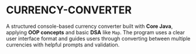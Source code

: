 # CURRENCY-CONVERTER
A structured console-based currency converter built with **Core Java**, applying **OOP concepts** and basic **DSA** like `Map`. The program uses a clear user interface format and guides users through converting between multiple currencies with helpful prompts and validation.
